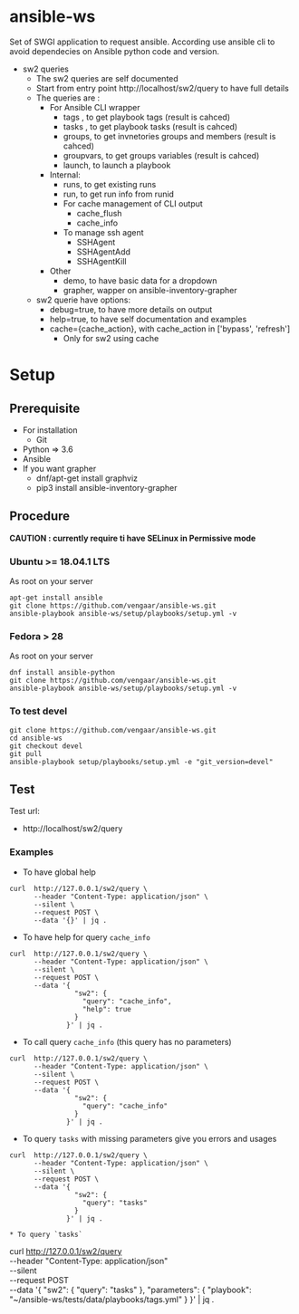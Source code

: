 # ansible-ws

Set of SWGI application to request ansible.
According use ansible cli to avoid dependecies on Ansible python code and version.

* sw2 queries 
    * The sw2 queries are self documented
    * Start from entry point http://localhost/sw2/query to have full details
    * The queries are :
        * For Ansible CLI wrapper
            * tags , to get playbook tags (result is cahced)
            * tasks , to get playbook tasks (result is cahced)
            * groups, to get invnetories groups and members (result is cahced)
            * groupvars, to get groups variables (result is cahced)
            * launch, to launch a playbook
        * Internal:
            * runs, to get existing runs
            * run, to get run info from runid
            * For cache management of CLI output
                * cache_flush
                * cache_info
            * To manage ssh agent
                * SSHAgent
                * SSHAgentAdd
                * SSHAgentKill
        * Other
            * demo, to have basic data for a dropdown
            * grapher, wapper on ansible-inventory-grapher
    * sw2 querie have options:
        * debug=true, to have more details on output
        * help=true, to have self documentation and examples
        * cache={cache_action}, with cache_action in ['bypass', 'refresh']
            * Only for sw2 using cache

# Setup

## Prerequisite

* For installation
  * Git
* Python => 3.6
* Ansible
* If you want grapher
  * dnf/apt-get install graphviz
  * pip3 install ansible-inventory-grapher

## Procedure

**CAUTION : currently require ti have SELinux in Permissive mode**

### Ubuntu >= 18.04.1 LTS

As root on your server

~~~~
apt-get install ansible
git clone https://github.com/vengaar/ansible-ws.git
ansible-playbook ansible-ws/setup/playbooks/setup.yml -v
~~~~

### Fedora > 28
   
As root on your server

~~~~
dnf install ansible-python
git clone https://github.com/vengaar/ansible-ws.git
ansible-playbook ansible-ws/setup/playbooks/setup.yml -v
~~~~

### To test devel

~~~~
git clone https://github.com/vengaar/ansible-ws.git
cd ansible-ws
git checkout devel
git pull
ansible-playbook setup/playbooks/setup.yml -e "git_version=devel"
~~~~


## Test
Test url:

* http://localhost/sw2/query

### Examples

* To have global help

~~~
curl  http://127.0.0.1/sw2/query \
      --header "Content-Type: application/json" \
      --silent \
      --request POST \
      --data '{}' | jq .
~~~~

* To have help for query `cache_info`

~~~
curl  http://127.0.0.1/sw2/query \
      --header "Content-Type: application/json" \
      --silent \
      --request POST \
      --data '{
                "sw2": {
                  "query": "cache_info",
                  "help": true
                }
              }' | jq .
~~~

* To call query `cache_info` (this query has no parameters)

~~~
curl  http://127.0.0.1/sw2/query \
      --header "Content-Type: application/json" \
      --silent \
      --request POST \
      --data '{
                "sw2": {
                  "query": "cache_info"
                }
              }' | jq .
~~~

* To query `tasks` with missing parameters give you errors and usages

~~~
curl  http://127.0.0.1/sw2/query \
      --header "Content-Type: application/json" \
      --silent \
      --request POST \
      --data '{
                "sw2": {
                  "query": "tasks"
                }
              }' | jq .

* To query `tasks`

~~~
curl  http://127.0.0.1/sw2/query \
      --header "Content-Type: application/json" \
      --silent \
      --request POST \
      --data '{
                "sw2": {
                  "query": "tasks"
                  },
                "parameters": {
                  "playbook": "~/ansible-ws/tests/data/playbooks/tags.yml"
                }
              }' | jq .
~~~

